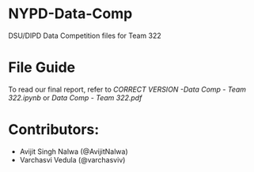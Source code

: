 # NYPD-Data-Comp
DSU/DIPD Data Competition files for Team 322


# File Guide

To read our final report, refer to *CORRECT VERSION -Data Comp - Team 322.ipynb* or *Data Comp - Team 322.pdf*

# Contributors:
- Avijit Singh Nalwa (@AvijitNalwa)
- Varchasvi Vedula (@varchasviv)
